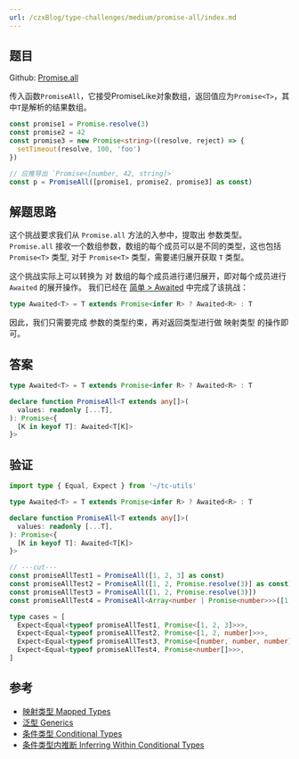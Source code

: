 ```yaml
---
url: /czxBlog/type-challenges/medium/promise-all/index.md
---
```

## 题目

Github: [Promise.all](https://github.com/type-challenges/type-challenges/blob/main/questions/00020-medium-promise-all/)

传入函数`PromiseAll`，它接受PromiseLike对象数组，返回值应为`Promise<T>`，其中`T`是解析的结果数组。

```ts
const promise1 = Promise.resolve(3)
const promise2 = 42
const promise3 = new Promise<string>((resolve, reject) => {
  setTimeout(resolve, 100, 'foo')
})

// 应推导出 `Promise<[number, 42, string]>`
const p = PromiseAll([promise1, promise2, promise3] as const)
```

## 解题思路

这个挑战要求我们从 `Promise.all` 方法的入参中，提取出 参数类型。
`Promise.all` 接收一个数组参数，数组的每个成员可以是不同的类型，这也包括 `Promise<T>` 类型,
对于 `Promise<T>` 类型，需要递归展开获取 `T` 类型。

这个挑战实际上可以转换为 对 数组的每个成员进行递归展开，即对每个成员进行 `Awaited` 的展开操作。
我们已经在 [简单 > Awaited](../简单/189.awaited.md) 中完成了该挑战：

```ts
type Awaited<T> = T extends Promise<infer R> ? Awaited<R> : T
```

因此，我们只需要完成 参数的类型约束，再对返回类型进行做 映射类型 的操作即可。

## 答案

```ts
type Awaited<T> = T extends Promise<infer R> ? Awaited<R> : T

declare function PromiseAll<T extends any[]>(
  values: readonly [...T],
): Promise<{
  [K in keyof T]: Awaited<T[K]>
}>
```

## 验证

```ts twoslash
import type { Equal, Expect } from '~/tc-utils'

type Awaited<T> = T extends Promise<infer R> ? Awaited<R> : T

declare function PromiseAll<T extends any[]>(
  values: readonly [...T],
): Promise<{
  [K in keyof T]: Awaited<T[K]>
}>

// ---cut---
const promiseAllTest1 = PromiseAll([1, 2, 3] as const)
const promiseAllTest2 = PromiseAll([1, 2, Promise.resolve(3)] as const)
const promiseAllTest3 = PromiseAll([1, 2, Promise.resolve(3)])
const promiseAllTest4 = PromiseAll<Array<number | Promise<number>>>([1, 2, 3])

type cases = [
  Expect<Equal<typeof promiseAllTest1, Promise<[1, 2, 3]>>>,
  Expect<Equal<typeof promiseAllTest2, Promise<[1, 2, number]>>>,
  Expect<Equal<typeof promiseAllTest3, Promise<[number, number, number]>>>,
  Expect<Equal<typeof promiseAllTest4, Promise<number[]>>>,
]
```

## 参考

* [映射类型 Mapped Types](https://www.typescriptlang.org/docs/handbook/2/mapped-types.html)
* [泛型 Generics](https://www.typescriptlang.org/docs/handbook/2/generics.html)
* [条件类型 Conditional Types](https://www.typescriptlang.org/docs/handbook/2/conditional-types.html)
* [条件类型内推断 Inferring Within Conditional Types](https://www.typescriptlang.org/docs/handbook/2/conditional-types.html#inferring-within-conditional-types)
